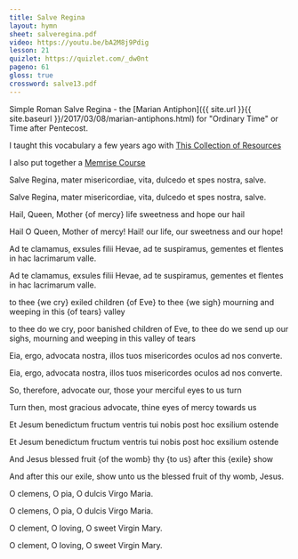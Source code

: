 ```yaml
---
title: Salve Regina
layout: hymn
sheet: salveregina.pdf
video: https://youtu.be/bA2M8j9Pdig
lesson: 21
quizlet: https://quizlet.com/_dw0nt
pageno: 61
gloss: true
crossword: salve13.pdf
---
```


Simple Roman Salve Regina - the [Marian Antiphon]({{ site.url }}{{ site.baseurl }}/2017/03/08/marian-antiphons.html) for "Ordinary Time" or Time after Pentecost.

I taught this vocabulary a few years ago with [This Collection of Resources](http://www.kidschant.com/salve/index.html)

I also put together a [Memrise Course](http://www.memrise.com/course/377696/salve-regina/)

<div data-gloss>
<p>Salve Regina, mater misericordiae,
vita, dulcedo et spes nostra, salve.
</p>
<p>Salve Regina, mater misericordiae,
vita, dulcedo et spes nostra, salve.</p>
<p>Hail, Queen, Mother {of mercy} life sweetness and hope our hail</p>
<p>Hail O Queen, Mother of mercy! Hail! our life, our sweetness and our hope!</p>
</div>

<div data-gloss>
<p>Ad te clamamus, exsules filii Hevae,
ad te suspiramus, gementes et flentes in hac lacrimarum valle.</p>
<p>Ad te clamamus, exsules filii Hevae,
ad te suspiramus, gementes et flentes in hac lacrimarum valle.</p>
<p>to thee {we cry} exiled children {of Eve} to thee {we sigh} mourning and weeping in this {of tears} valley</p>
<p>to thee do we cry, poor banished children of Eve, to thee do we send up our sighs, mourning and weeping in this valley of tears</p>
</div>

 <div data-gloss>
<p>Eia, ergo, advocata nostra,
illos tuos misericordes oculos ad nos converte.</p>
<p>Eia, ergo, advocata nostra,
illos tuos misericordes oculos ad nos converte.</p>
<p>So, therefore, advocate our, those your merciful eyes to us turn</p>
<p>Turn then, most gracious advocate, thine eyes of mercy towards us</p>
</div>

<div data-gloss>
<p>Et Jesum benedictum fructum ventris tui
nobis post hoc exsilium ostende</p>
<p>Et Jesum benedictum fructum ventris tui
nobis post hoc exsilium ostende</p>
<p>And Jesus blessed fruit {of the womb} thy {to us} after this {exile} show</p>
<p>And after this our exile, show unto us the blessed fruit of thy womb, Jesus.</p>
</div>

<div data-gloss>
<p>O clemens, O pia, O dulcis Virgo Maria.</p>
<p>O clemens, O pia, O dulcis Virgo Maria.</p>
<p>O clement, O loving, O sweet Virgin Mary.</p>
<p>O clement, O loving, O sweet Virgin Mary.</p>
</div>

